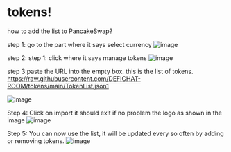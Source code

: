 # tokens!
how to add the list to PancakeSwap?


step 1: go to the part where it says select currency
![image](https://user-images.githubusercontent.com/85376580/121107984-f3137700-c7d6-11eb-973c-bdcb88b97052.png)


step 2: step 1: click where it says manage tokens
![image](https://user-images.githubusercontent.com/85376580/121107545-1d186980-c7d6-11eb-9802-4a12227d7d68.png)


step 3:paste the URL into the empty box. this is the list of tokens. 
https://raw.githubusercontent.com/DEFICHAT-ROOM/tokens/main/TokenList.json1

![image](https://user-images.githubusercontent.com/85376580/121107751-7f716a00-c7d6-11eb-95bb-ff943b25c2aa.png)


Step 4: Click on import it should exit if no problem the logo as shown in the image
![image](https://user-images.githubusercontent.com/85376580/121107839-aa5bbe00-c7d6-11eb-93dd-8cedf13a3294.png)


Step 5: You can now use the list, it will be updated every so often by adding or removing tokens.
![image](https://user-images.githubusercontent.com/85376580/121107911-cbbcaa00-c7d6-11eb-845b-64f45472d461.png)
